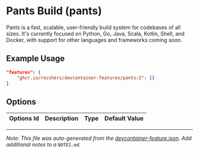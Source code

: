 
# Pants Build (pants)

Pants is a fast, scalable, user-friendly build system for codebases of all sizes. It's currently focused on Python, Go, Java, Scala, Kotlin, Shell, and Docker, with support for other languages and frameworks coming soon.

## Example Usage

```json
"features": {
    "ghcr.io/rocshers/devcontainer-features/pants:2": {}
}
```

## Options

| Options Id | Description | Type | Default Value |
|-----|-----|-----|-----|




---

_Note: This file was auto-generated from the [devcontainer-feature.json](https://github.com/rocshers/devcontainer-features/blob/main/src/pants/devcontainer-feature.json).  Add additional notes to a `NOTES.md`._
